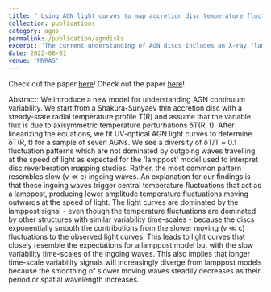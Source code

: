 ```yaml
---
title: " Using AGN light curves to map accretion disc temperature fluctuations"
collection: publications
category: agns
permalink: /publication/agndisks
excerpt: 'The current understanding of AGN discs includes an X-ray "lamppost” that sits above the disc and variably illuminates it.  This variable illumination causes the disc to vary in UV/optical wavelengths.  Our recent work attempts to map the disc itself using a sample of multi-filter AGN lightcurves, and we find that many of our maps are inconsistent with a lamppost being the only source of variability.  Moreover, our maps are dominated by slow-moving fluctuations that are more consistent with being generated by the disc itself.  These findings could have huge impacts in how we understand AGN variability, as intrinsic disc fluctuations have been hypothesized and simulated yet never directly observed.'
date: 2022-06-01
venue: 'MNRAS'
---
```


Check out the paper [here]()!
Check out the paper <a href="https://ui.adsabs.harvard.edu/abs/2022MNRAS.513.1046N/abstract" target="_blank">here</a>!


Abstract: We introduce a new model for understanding AGN continuum variability. We start from a Shakura-Sunyaev thin accretion disc with a steady-state radial temperature profile T(R) and assume that the variable flux is due to axisymmetric temperature perturbations δT(R, t). After linearizing the equations, we fit UV-optical AGN light curves to determine δT(R, t) for a sample of seven AGNs. We see a diversity of δT/T ~ 0.1 fluctuation patterns which are not dominated by outgoing waves travelling at the speed of light as expected for the 'lamppost' model used to interpret disc reverberation mapping studies. Rather, the most common pattern resembles slow (v ≪ c) ingoing waves. An explanation for our findings is that these ingoing waves trigger central temperature fluctuations that act as a lamppost, producing lower amplitude temperature fluctuations moving outwards at the speed of light. The light curves are dominated by the lamppost signal - even though the temperature fluctuations are dominated by other structures with similar variability time-scales - because the discs exponentially smooth the contributions from the slower moving (v ≪ c) fluctuations to the observed light curves. This leads to light curves that closely resemble the expectations for a lamppost model but with the slow variability time-scales of the ingoing waves. This also implies that longer time-scale variability signals will increasingly diverge from lamppost models because the smoothing of slower moving waves steadily decreases as their period or spatial wavelength increases. 
